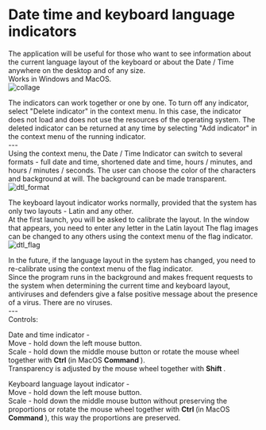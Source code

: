 # Date time and keyboard language indicators

The application will be useful for those who want to see information about the current language layout of the keyboard or about the Date / Time anywhere on the desktop and of any size.<br>
Works in Windows and MacOS.<br>
![collage](https://github.com/user-attachments/assets/9d5373aa-508a-4b49-8bd1-79ecf85e83b4)

The indicators can work together or one by one. To turn off any indicator, select "Delete indicator" in the context menu. In this case, the indicator does not load and does not use the resources of the operating system. The deleted indicator can be returned at any time by selecting "Add indicator" in the context menu of the running indicator.<br>
---<br>
Using the context menu, the Date / Time Indicator can switch to several formats - full date and time, shortened date and time, hours / minutes, and hours / minutes / seconds. The user can choose the color of the characters and background at will. The background can be made transparent.<br>
![dtl_format](https://github.com/user-attachments/assets/930298d4-35f2-43fc-81f0-3ecf48c7c760)

The keyboard layout indicator works normally, provided that the system has only two layouts - Latin and any other.<br>
At the first launch, you will be asked to calibrate the layout. In the window that appears, you need to enter any letter in the Latin layout
The flag images can be changed to any others using the context menu of the flag indicator.<br>
![dtl_flag](https://github.com/user-attachments/assets/929ba2a2-e0d2-408d-80de-2d8263856770)

In the future, if the language layout in the system has changed, you need to re-calibrate using the context menu of the flag indicator.<br>
Since the program runs in the background and makes frequent requests to the system when determining the current time and keyboard layout, antiviruses and defenders give a false positive message about the presence of a virus. There are no viruses.<br>
---<br>
Controls:<br>

Date and time indicator -<br>
Move - hold down the left mouse button.<br>
Scale - hold down the middle mouse button or rotate the mouse wheel together with <B> Ctrl </B> (in MacOS <B> Command </B>).<br>
Transparency is adjusted by the mouse wheel together with <B> Shift </B> .<br>

Keyboard language layout indicator -<br>
Move - hold down the left mouse button.<br>
Scale - hold down the middle mouse button without preserving the proportions or rotate the mouse wheel together with <B> Ctrl </B> (in MacOS <B> Command </B>), this way the proportions are preserved.

